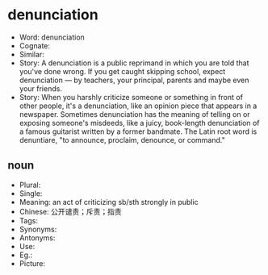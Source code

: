# denunciation

- Word: denunciation
- Cognate: 
- Similar: 
- Story: A denunciation is a public reprimand in which you are told that you've done wrong. If you get caught skipping school, expect denunciation — by teachers, your principal, parents and maybe even your friends.
- Story: When you harshly criticize someone or something in front of other people, it's a denunciation, like an opinion piece that appears in a newspaper. Sometimes denunciation has the meaning of telling on or exposing someone's misdeeds, like a juicy, book-length denunciation of a famous guitarist written by a former bandmate. The Latin root word is denuntiare, "to announce, proclaim, denounce, or command."

## noun

- Plural: 
- Single: 
- Meaning: an act of criticizing sb/sth strongly in public
- Chinese: 公开谴责；斥责；指责
- Tags: 
- Synonyms: 
- Antonyms: 
- Use: 
- Eg.: 
- Picture: 

